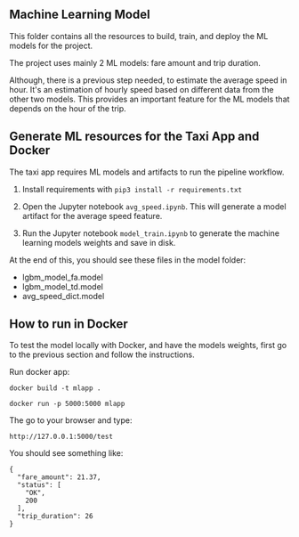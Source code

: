 ## Machine Learning Model

This folder contains all the resources to build, train, and deploy the ML models for the project.

The project uses mainly 2 ML models: fare amount and trip duration. 

Although, there is a previous step needed, to estimate the average speed in hour.
It's an estimation of hourly speed based on different data from the other two models.
This provides an important feature for the ML models that depends on the hour of the trip.

## Generate ML resources for the Taxi App and Docker

The taxi app requires ML models and artifacts to run the pipeline workflow.

1) Install requirements with `pip3 install -r requirements.txt`

2) Open the Jupyter notebook `avg_speed.ipynb`. This will generate a model artifact for the average speed feature.

3) Run the Jupyter notebook `model_train.ipynb` to generate the machine learning models weights and save in disk.

At the end of this, you should see these files in the model folder:
* lgbm_model_fa.model
* lgbm_model_td.model
* avg_speed_dict.model

## How to run in Docker

To test the model locally with Docker, and have the models weights, first go to the previous section and follow the instructions.

Run docker app:

`docker build -t mlapp .`

`docker run -p 5000:5000 mlapp`

The go to your browser and type:

`http://127.0.0.1:5000/test`

You should see something like:

```
{
  "fare_amount": 21.37,
  "status": [
    "OK",
    200
  ],
  "trip_duration": 26
}
```